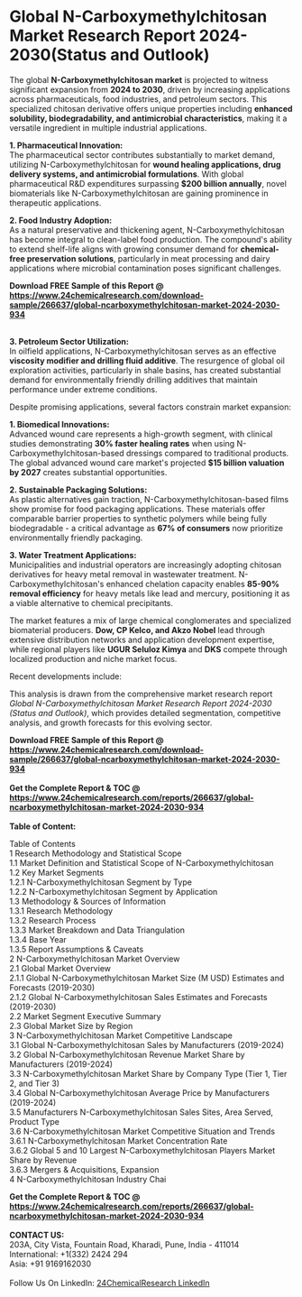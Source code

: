 <h1>Global N-Carboxymethylchitosan Market Research Report 2024-2030(Status and Outlook)</h1><p>The global <strong>N-Carboxymethylchitosan market</strong> is projected to witness significant expansion from <strong>2024 to 2030</strong>, driven by increasing applications across pharmaceuticals, food industries, and petroleum sectors. This specialized chitosan derivative offers unique properties including <strong>enhanced solubility, biodegradability, and antimicrobial characteristics</strong>, making it a versatile ingredient in multiple industrial applications.</p><p><strong>1. Pharmaceutical Innovation:</strong><br>
The pharmaceutical sector contributes substantially to market demand, utilizing N-Carboxymethylchitosan for <strong>wound healing applications, drug delivery systems, and antimicrobial formulations</strong>. With global pharmaceutical R&amp;D expenditures surpassing <strong>$200 billion annually</strong>, novel biomaterials like N-Carboxymethylchitosan are gaining prominence in therapeutic applications.</p><p><strong>2. Food Industry Adoption:</strong><br>
As a natural preservative and thickening agent, N-Carboxymethylchitosan has become integral to clean-label food production. The compound's ability to extend shelf-life aligns with growing consumer demand for <strong>chemical-free preservation solutions</strong>, particularly in meat processing and dairy applications where microbial contamination poses significant challenges.</p><div><b>Download FREE Sample of this Report @ 
            <a href="https://www.24chemicalresearch.com/download-sample/266637/global-ncarboxymethylchitosan-market-2024-2030-934">
            https://www.24chemicalresearch.com/download-sample/266637/global-ncarboxymethylchitosan-market-2024-2030-934</a></b></div><br><p><strong>3. Petroleum Sector Utilization:</strong><br>
In oilfield applications, N-Carboxymethylchitosan serves as an effective <strong>viscosity modifier and drilling fluid additive</strong>. The resurgence of global oil exploration activities, particularly in shale basins, has created substantial demand for environmentally friendly drilling additives that maintain performance under extreme conditions.</p><p>Despite promising applications, several factors constrain market expansion:</p><p><strong>1. Biomedical Innovations:</strong><br>
Advanced wound care represents a high-growth segment, with clinical studies demonstrating <strong>30% faster healing rates</strong> when using N-Carboxymethylchitosan-based dressings compared to traditional products. The global advanced wound care market's projected <strong>$15 billion valuation by 2027</strong> creates substantial opportunities.</p><p><strong>2. Sustainable Packaging Solutions:</strong><br>
As plastic alternatives gain traction, N-Carboxymethylchitosan-based films show promise for food packaging applications. These materials offer comparable barrier properties to synthetic polymers while being fully biodegradable - a critical advantage as <strong>67% of consumers</strong> now prioritize environmentally friendly packaging.</p><p><strong>3. Water Treatment Applications:</strong><br>
Municipalities and industrial operators are increasingly adopting chitosan derivatives for heavy metal removal in wastewater treatment. N-Carboxymethylchitosan's enhanced chelation capacity enables <strong>85-90% removal efficiency</strong> for heavy metals like lead and mercury, positioning it as a viable alternative to chemical precipitants.</p><p>The market features a mix of large chemical conglomerates and specialized biomaterial producers. <strong>Dow, CP Kelco, and Akzo Nobel</strong> lead through extensive distribution networks and application development expertise, while regional players like <strong>UGUR Seluloz Kimya</strong> and <strong>DKS</strong> compete through localized production and niche market focus.</p><p>Recent developments include:</p><p>This analysis is drawn from the comprehensive market research report <em>Global N-Carboxymethylchitosan Market Research Report 2024-2030 (Status and Outlook)</em>, which provides detailed segmentation, competitive analysis, and growth forecasts for this evolving sector.</p><div><b>Download FREE Sample of this Report @ 
            <a href="https://www.24chemicalresearch.com/download-sample/266637/global-ncarboxymethylchitosan-market-2024-2030-934">
            https://www.24chemicalresearch.com/download-sample/266637/global-ncarboxymethylchitosan-market-2024-2030-934</a></b></div><br><div><b>Get the Complete Report & TOC @ 
            <a href="https://www.24chemicalresearch.com/reports/266637/global-ncarboxymethylchitosan-market-2024-2030-934">
            https://www.24chemicalresearch.com/reports/266637/global-ncarboxymethylchitosan-market-2024-2030-934</a></b></div><br>
            <b>Table of Content:</b><p>Table of Contents<br />
1 Research Methodology and Statistical Scope<br />
1.1 Market Definition and Statistical Scope of N-Carboxymethylchitosan<br />
1.2 Key Market Segments<br />
1.2.1 N-Carboxymethylchitosan Segment by Type<br />
1.2.2 N-Carboxymethylchitosan Segment by Application<br />
1.3 Methodology & Sources of Information<br />
1.3.1 Research Methodology<br />
1.3.2 Research Process<br />
1.3.3 Market Breakdown and Data Triangulation<br />
1.3.4 Base Year<br />
1.3.5 Report Assumptions & Caveats<br />
2 N-Carboxymethylchitosan Market Overview<br />
2.1 Global Market Overview<br />
2.1.1 Global N-Carboxymethylchitosan Market Size (M USD) Estimates and Forecasts (2019-2030)<br />
2.1.2 Global N-Carboxymethylchitosan Sales Estimates and Forecasts (2019-2030)<br />
2.2 Market Segment Executive Summary<br />
2.3 Global Market Size by Region<br />
3 N-Carboxymethylchitosan Market Competitive Landscape<br />
3.1 Global N-Carboxymethylchitosan Sales by Manufacturers (2019-2024)<br />
3.2 Global N-Carboxymethylchitosan Revenue Market Share by Manufacturers (2019-2024)<br />
3.3 N-Carboxymethylchitosan Market Share by Company Type (Tier 1, Tier 2, and Tier 3)<br />
3.4 Global N-Carboxymethylchitosan Average Price by Manufacturers (2019-2024)<br />
3.5 Manufacturers N-Carboxymethylchitosan Sales Sites, Area Served, Product Type<br />
3.6 N-Carboxymethylchitosan Market Competitive Situation and Trends<br />
3.6.1 N-Carboxymethylchitosan Market Concentration Rate<br />
3.6.2 Global 5 and 10 Largest N-Carboxymethylchitosan Players Market Share by Revenue<br />
3.6.3 Mergers & Acquisitions, Expansion<br />
4 N-Carboxymethylchitosan Industry Chai</p><div><b>Get the Complete Report & TOC @ 
            <a href="https://www.24chemicalresearch.com/reports/266637/global-ncarboxymethylchitosan-market-2024-2030-934">
            https://www.24chemicalresearch.com/reports/266637/global-ncarboxymethylchitosan-market-2024-2030-934</a></b></div><br><b>CONTACT US:</b><br>
            203A, City Vista, Fountain Road, Kharadi, Pune, India - 411014<br>
            International: +1(332) 2424 294<br>
            Asia: +91 9169162030 <br><br>
            Follow Us On LinkedIn: <a href="https://www.linkedin.com/company/24chemicalresearch/">24ChemicalResearch LinkedIn</a>
